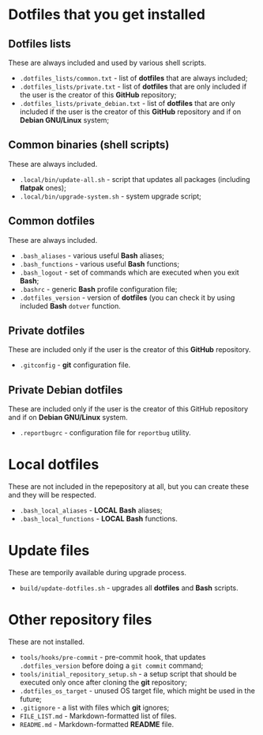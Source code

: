 # Dotfiles that you get installed

## Dotfiles lists
These are always included and used by various shell scripts.

* `.dotfiles_lists/common.txt` - list of **dotfiles** that are always included;
* `.dotfiles_lists/private.txt` - list of **dotfiles** that are only included if the user is the creator of this **GitHub** repository;
* `.dotfiles_lists/private_debian.txt` - list of **dotfiles** that are only included if the user is the creator of this **GitHub** repository and if on **Debian GNU/Linux** system;

## Common binaries (shell scripts)
These are always included.

* `.local/bin/update-all.sh` - script that updates all packages (including **flatpak** ones);
* `.local/bin/upgrade-system.sh` - system upgrade script;

## Common dotfiles
These are always included.

* `.bash_aliases` - various useful **Bash** aliases;
* `.bash_functions` - various useful **Bash** functions;
* `.bash_logout` - set of commands which are executed when you exit **Bash**;
* `.bashrc` - generic **Bash** profile configuration file;
* `.dotfiles_version` - version of **dotfiles** (you can check it by using included **Bash** `dotver` function.

## Private dotfiles
These are included only if the user is the creator of this **GitHub** repository.

* `.gitconfig` - **git** configuration file.

## Private Debian dotfiles
These are included only if the user is the creator of this GitHub repository and if on **Debian GNU/Linux** system.

* `.reportbugrc` - configuration file for `reportbug` utility.

# Local dotfiles
These are not included in the repepository at all, but you can create these and they will be respected.

* `.bash_local_aliases` - **LOCAL** **Bash** aliases;
* `.bash_local_functions` - **LOCAL** **Bash** functions.

# Update files
These are temporily available during upgrade process.

* `build/update-dotfiles.sh` - upgrades all **dotfiles** and **Bash** scripts.

# Other repository files
These are not installed.

* `tools/hooks/pre-commit` - pre-commit hook, that updates `.dotfiles_version` before doing a `git commit` command;
* `tools/initial_repository_setup.sh` - a setup script that should be executed only once after cloning the **git** repository;
* `.dotfiles_os_target` - unused OS target file, which might be used in the future;
* `.gitignore` - a list with files which **git** ignores;
* `FILE_LIST.md` - Markdown-formatted list of files.
* `README.md` - Markdown-formatted **README** file.
